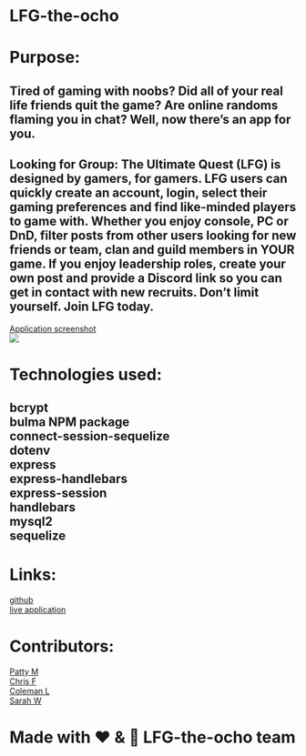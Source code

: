 # LFG-the-ocho

# Purpose:
## Tired of gaming with noobs? Did all of your real life friends quit the game?  Are online randoms flaming you in chat?  Well, now there’s an app for you.  
## Looking for Group: The Ultimate Quest (LFG) is designed by gamers, for gamers.  LFG users can quickly create an account, login, select their gaming preferences and find like-minded players to game with. Whether you enjoy console, PC or DnD, filter posts from other users looking for new friends or team, clan and guild members in YOUR game.  If you enjoy leadership roles, create your own post and provide a Discord link so you can get in contact with new recruits. Don’t limit yourself.  Join LFG today.


[Application screenshot](images/screenshot.png) <br>
<img src = "https://github.com/CTripleF/LFG-the-ocho/images/screenshot.png" />

# Technologies used:
## bcrypt <br> bulma NPM package <br> connect-session-sequelize <br> dotenv <br> express <br> express-handlebars <br> express-session <br> handlebars <br> mysql2 <br> sequelize


# Links:
[github](https://github.com/CTripleF/LFG-the-ocho) <br>
[live application](https://thawing-ravine-87935.herokuapp.com/)  <br>

# Contributors:
[Patty M](https://github.com/PManecci) <br>
[Chris F](https://github.com/CTripleF) <br>
[Coleman L](https://github.com/coleleg) <br>
[Sarah W](https://github.com/sarahwesley) <br>

# Made with ❤️ & 🧠 LFG-the-ocho team